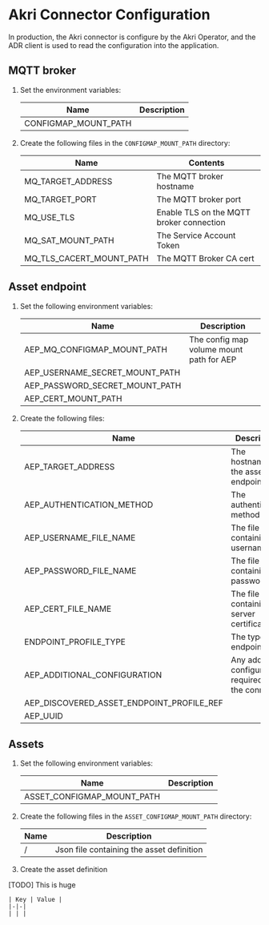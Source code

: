 # Akri Connector Configuration

In production, the Akri connector is configure by the Akri Operator, and the ADR client is used to read the configuration into the application.

## MQTT broker

1. Set the environment variables:

    | Name | Description |
    |-|-|
    | CONFIGMAP_MOUNT_PATH | |

1. Create the following files in the `CONFIGMAP_MOUNT_PATH` directory:

    | Name | Contents |
    |-|-|
    | MQ_TARGET_ADDRESS | The MQTT broker hostname |
    | MQ_TARGET_PORT | The MQTT broker port |
    | MQ_USE_TLS | Enable TLS on the MQTT broker connection |
    | MQ_SAT_MOUNT_PATH | The Service Account Token |
    | MQ_TLS_CACERT_MOUNT_PATH | The MQTT Broker CA cert |

## Asset endpoint

1. Set the following environment variables:

    | Name | Description |
    |-|-|
    | AEP_MQ_CONFIGMAP_MOUNT_PATH | The config map volume mount path for AEP |
    | AEP_USERNAME_SECRET_MOUNT_PATH | |
    | AEP_PASSWORD_SECRET_MOUNT_PATH | |
    | AEP_CERT_MOUNT_PATH | |

1. Create the following files:

    | Name | Description |
    |-|-|
    | AEP_TARGET_ADDRESS | The hostname of the asset endpoint |
    | AEP_AUTHENTICATION_METHOD | The authentication method |
    | AEP_USERNAME_FILE_NAME | The file containing the username |
    | AEP_PASSWORD_FILE_NAME | The file containing the password|
    | AEP_CERT_FILE_NAME | The file containing the server certificate |
    | ENDPOINT_PROFILE_TYPE | The type of endpoint |
    | AEP_ADDITIONAL_CONFIGURATION | Any additional configuration required by the connector |
    | AEP_DISCOVERED_ASSET_ENDPOINT_PROFILE_REF | |
    | AEP_UUID | |

## Assets

1. Set the following environment variables:

    | Name | Description |
    |-|-|
    | ASSET_CONFIGMAP_MOUNT_PATH | |\

1. Create the following files  in the `ASSET_CONFIGMAP_MOUNT_PATH` directory:

    | Name | Description |
    |-|-|
    | <assetName>/<assetName> | Json file containing the asset definition |


1. Create the asset definition

[TODO] This is huge

    | Key | Value |
    |-|-|
    | | |

